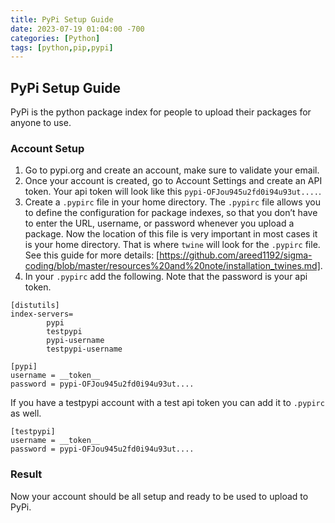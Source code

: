 ```yaml
---
title: PyPi Setup Guide
date: 2023-07-19 01:04:00 -700
categories: [Python]
tags: [python,pip,pypi]
---
```


## PyPi Setup Guide
PyPi is the python package index for people to upload their packages for anyone to use.

### Account Setup
1. Go to pypi.org and create an account, make sure to validate your email.
2. Once your account is created, go to Account Settings and create an API token. Your api token will look like this ```pypi-OFJou945u2fd0i94u93ut....```.
3. Create a ```.pypirc``` file in your home directory. The ```.pypirc``` file allows you to define the configuration for package indexes, so that you don’t have to enter the URL, username, or password whenever you upload a package. Now the location of this file is very important in most cases it is your home directory. That is where ```twine``` will look for the ```.pypirc``` file. See this guide for more details: [https://github.com/areed1192/sigma-coding/blob/master/resources%20and%20note/installation_twines.md].
4. In your ```.pypirc``` add the following. Note that the password is your api token.
```
[distutils]
index-servers=
		pypi
		testpypi
		pypi-username
		testpypi-username

[pypi]
username = __token__
password = pypi-OFJou945u2fd0i94u93ut....
```
If you have a testpypi account with a test api token you can add it to ```.pypirc``` as well.
```
[testpypi]
username = __token__
password = pypi-OFJou945u2fd0i94u93ut....
```

### Result
Now your account should be all setup and ready to be used to upload to PyPi.